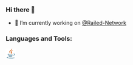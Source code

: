 ### Hi there 👋
- 🔭 I’m currently working on <a href="https://github.com/Railed-Network">@Railed-Network</a>

### Languages and Tools:
<p><a href="https://www.jetbrains.com/idea/" rel="nofollow"><img align="left" alt="Java" width="26px" src="https://raw.githubusercontent.com/github/explore/80688e429a7d4ef2fca1e82350fe8e3517d3494d/topics/java/java.png" style="max-width:100%;"></a>
